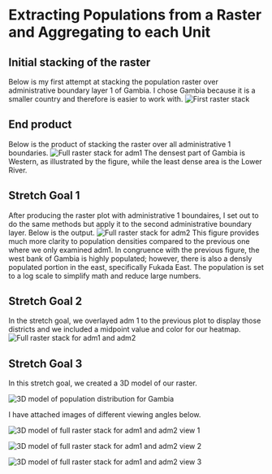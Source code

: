 # Extracting Populations from a Raster and Aggregating to each Unit

## Initial stacking of the raster
Below is my first attempt at stacking the population raster over administrative boundary layer 1 of Gambia. I chose Gambia because it is a smaller country and therefore is easier
to work with.
![First raster stack](https://user-images.githubusercontent.com/67921793/91455531-30aea100-e850-11ea-825c-e50e20ff087c.png)

## End product
Below is the product of stacking the raster over all administrative 1 boundaries.
![Full raster stack for adm1](https://user-images.githubusercontent.com/67921793/91455976-be8a8c00-e850-11ea-921a-2238effa3228.png)
The densest part of Gambia is Western, as illustrated by the figure, while the least dense area is the Lower River.


## Stretch Goal 1
After producing the raster plot with administrative 1 boundaires, I set out to do the same methods but apply it to the second administrative boundary layer. Below is the output.
![Full raster stack for adm2](https://user-images.githubusercontent.com/67921793/91456388-31940280-e851-11ea-841a-da9c7d19e2fc.png)
This figure provides much more clarity to population densities compared to the previous one where we only examined adm1. In congruence with the previous figure, the west bank of Gambia
is highly populated; however, there is also a densly populated portion in the east, specifically Fukada East. The population is set to a log scale to simplify math and reduce large numbers.


## Stretch Goal 2
In the stretch goal, we overlayed adm 1 to the previous plot to display those districts and we included a midpoint value and color for our heatmap.
![Full raster stack for adm1 and adm2](https://user-images.githubusercontent.com/67921793/91456836-bb43d000-e851-11ea-8d65-ed8e9416f803.png)

## Stretch Goal 3
In this stretch goal, we created a 3D model of our raster. 

![3D model of population distribution for Gambia](https://user-images.githubusercontent.com/67921793/91600569-2961c300-e936-11ea-9a30-64a19f12ca00.gif)


I have attached images of different viewing angles below.

![3D model of full raster stack for adm1 and adm2 view 1](https://user-images.githubusercontent.com/67921793/91476423-f7cff580-e86a-11ea-8a8c-7da373546353.png)

![3D model of full raster stack for adm1 and adm2 view 2](https://user-images.githubusercontent.com/67921793/91476638-41204500-e86b-11ea-9f63-7e99c46f56ff.png)

![3D model of full raster stack for adm1 and adm2 view 3](https://user-images.githubusercontent.com/67921793/91476707-5a28f600-e86b-11ea-88b7-fa3c3282cf54.png)
